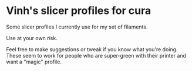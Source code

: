 # Vinh's slicer profiles for cura
Some slicer profiles I currently use for my set of filaments.

Use at your own risk.

Feel free to make suggestions or tweak if you know what you're doing. These seem to work for people who are super-green with their printer and want a "magic" profile.
